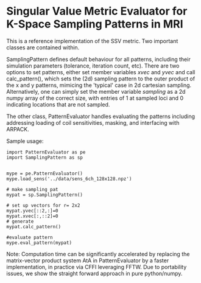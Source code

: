 # Singular Value Metric Evaluator for K-Space Sampling Patterns in MRI

This is a reference implementation of the SSV metric. 
Two important classes are contained within. 

SamplingPattern defines default behaviour for all patterns, including their
simulation parameters (tolerance, iteration count, etc). There are two options
to set patterns, either set member variables _xvec_ and _yvec_ and call
calc\_pattern(), which sets the (2d) sampling pattern to the outer product of
the x and y patterns, mimicing the 'typical' case in 2d cartesian sampling.
Alternatively, one can simply set the member variable _sampling_ as a 2d numpy
array of the correct size, with entries of 1 at sampled loci and 0 indicating
locations that are not sampled.

The other class, PatternEvaluator handles evaluating the patterns including
addressing loading of coil sensitivities, masking, and interfacing with ARPACK.

Sample usage:

    import PatternEvaluator as pe
    import SamplingPattern as sp


    mype = pe.PatternEvaluator()
    mype.load_sens('../data/sens_6ch_128x128.npz')

    # make sampling pat
    mypat = sp.SamplingPattern()

    # set up vectors for r= 2x2
    mypat.yvec[::2,:]=0
    mypat.xvec[:,::2]=0
    # generate
    mypat.calc_pattern()

    #evaluate pattern
    mype.eval_pattern(mypat)


Note: Computation time can be significantly accelerated by replacing the
matrix-vector product system AtA in PatternEvaluator by a faster
implementation, in practice via CFFI leveraging FFTW. Due to portability
issues, we show the straight forward approach in pure python/numpy.




